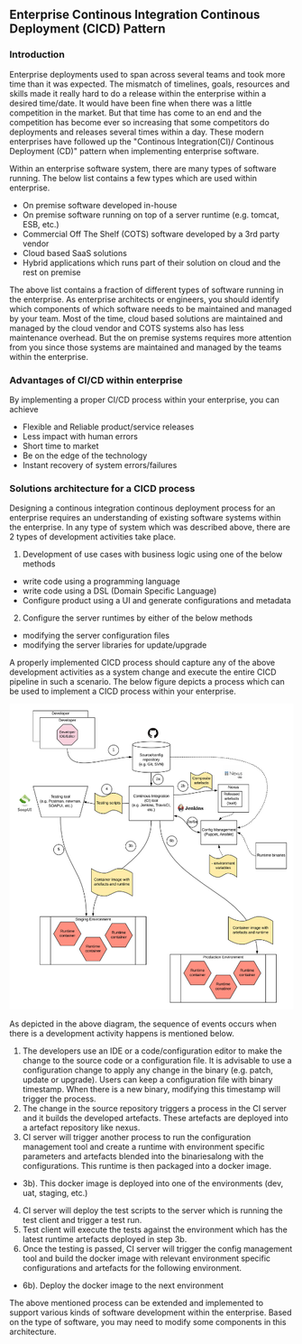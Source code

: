 ## Enterprise Continous Integration Continous Deployment (CICD) Pattern

### Introduction
Enterprise deployments used to span across several teams and took more time than it was expected. The mismatch of timelines, goals, resources and skills made it really hard to do a release within the enterprise within a desired time/date. It would have been fine when there was a little competition in the market. But that time has come to an end and the competition has become ever so increasing that some competitors do deployments and releases several times within a day. These modern enterprises have followed up the "Continous Integration(CI)/ Continous Deployment (CD)" pattern when implementing enterprise software. 

Within an enterprise software system, there are many types of software running. The below list contains a few types which are used within enterprise.
- On premise software developed in-house 
- On premise software running on top of a server runtime (e.g. tomcat, ESB, etc.)
- Commercial Off The Shelf (COTS) software developed by a 3rd party vendor
- Cloud based SaaS solutions
- Hybrid applications which runs part of their solution on cloud and the rest on premise

The above list contains a fraction of different types of software running in the enterprise. As enterprise architects or engineers, you should identify which components of which software needs to be maintained and managed by your team. Most of the time, cloud based solutions are maintained and managed by the cloud vendor and COTS systems also has less maintenance overhead. But the on premise systems requires more attention from you since those systems are maintained and managed by the teams within the enterprise. 

### Advantages of CI/CD within enterprise
By implementing a proper CI/CD process within your enterprise, you can achieve 
- Flexible and Reliable product/service releases
- Less impact with human errors
- Short time to market 
- Be on the edge of the technology
- Instant recovery of system errors/failures

### Solutions architecture for a CICD process 
Designing a continous integration continous deployment process for an enterprise requires an understanding of existing software systems within the enterprise. In any type of system which was described above, there are 2 types of development activities take place. 

1. Development of use cases with business logic using one of the below methods
- write code using a programming language 
- write code using a DSL (Domain Specific Language)
- Configure product using a UI and generate configurations and metadata

2. Configure the server runtimes by either of the below methods
- modifying the server configuration files
- modifying the server libraries for update/upgrade

A properly implemented CICD process should capture any of the above development activities as a system change and execute the entire CICD pipeline in such a scenario. The below figure depicts a process which can be used to implement a CICD process within your enterprise.

![Enterprise-CICD-Pattern](images/Enterprise-CICD-Pattern.png)

As depicted in the above diagram, the sequence of events occurs when there is a development activity happens is mentioned below.

1. The developers use an IDE or a code/configuration editor to make the change to the source code or a configuration file. It is advisable to use a configuration change to apply any change in the binary (e.g. patch, update or upgrade). Users can keep a configuration file with binary timestamp. When there is a new binary, modifying this timestamp will trigger the process.
2. The change in the source repository triggers a process in the CI server and it builds the developed artefacts. These artefacts are deployed into a artefact repository like nexus. 
3. CI server will trigger another process to run the configuration management tool and create a runtime with environment specific parameters and artefacts blended into the binariesalong with the configurations. This runtime is then packaged into a docker image.
- 3b). This docker image is deployed into one of the environments (dev, uat, staging, etc.)
4. CI server will deploy the test scripts to the server which is running the test client and trigger a test run.
5. Test client will execute the tests against the environment which has the latest runtime artefacts deployed in step 3b.
6. Once the testing is passed, CI server will trigger the config management tool and build the docker image with relevant environment specific configurations and artefacts for the following environment.
- 6b). Deploy the docker image to the next environment

The above mentioned process can be extended and implemented to support various kinds of software development within the enterprise. Based on the type of software, you may need to modify some components in this architecture. 
